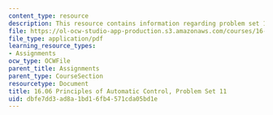 ```yaml
---
content_type: resource
description: This resource contains information regarding problem set 11.
file: https://ol-ocw-studio-app-production.s3.amazonaws.com/courses/16-06-principles-of-automatic-control-fall-2012/dbfe7dd3ad8a1bd16fb4571cda05bd1e_MIT16_06F12_ProblemsSet_11.pdf
file_type: application/pdf
learning_resource_types:
- Assignments
ocw_type: OCWFile
parent_title: Assignments
parent_type: CourseSection
resourcetype: Document
title: 16.06 Principles of Automatic Control, Problem Set 11
uid: dbfe7dd3-ad8a-1bd1-6fb4-571cda05bd1e
---
```

